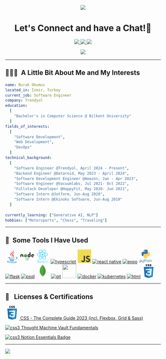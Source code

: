 <p align="center">
  <img src="https://capsule-render.vercel.app/api?type=waving&color=gradient&text=Hello!&height=100&section=header"/>
</p>

<h1 align="center">
  Let's Connect and have a Chat!💬
</h1>

<p align="center">
<a href="https://burakokumus.net/">
  <img height="50" src="https://user-images.githubusercontent.com/46517096/166972883-f5f1d88c-0246-4374-88ac-ded0f2cf0699.png"/>
</a>
<a href="https://www.linkedin.com/in/burak-okumus/">
  <img height="50" src="https://user-images.githubusercontent.com/46517096/166973395-19676cd8-f8ec-4abf-83ff-da8243505b82.png"/>
</a>
<a href="https://dev.to/burakokumus">
  <img height="50" src="https://user-images.githubusercontent.com/46517096/166974096-7aeecad4-483e-4c85-983f-f4b37b3f794e.png"/>
</a>
</p>
<p align="center">
  <img src= "https://media.giphy.com/media/3oKIPnAiaMCws8nOsE/giphy.gif">
</p>

---

<h2> 👨🏻‍💻 &nbsp;A Little Bit About Me and My Interests</h2>

```yaml
name: Burak Okumus
located_in: İzmir, Turkey
current_job: Software Engineer
company: Trendyol
education:
  [
    "Bachelor's in Computer Science @ Bilkent University"
  ]
fields_of_interests:
  [
    "Software Development",
    "Web Development",
    "DevOps"
  ]
technical_background:
  [
    "Software Engineer @Trendyol, April 2024 - Present",
    "Backend Engineer @Dataroid, May 2023 - April 2024",
    "Software Development Engineer @Amazon, Jan - Apr 2023",
    "Software Engineer @Vacuumlabs, Jul 2021- Oct 2022",
    "Fullstack Developer @HappyFit, May 2020- Jun 2021",
    "Software Intern @Jotform, Jun-Aug 2020",
    "Software Intern @Ekinoks Software, Jun-Aug 2019"
  ]
  
currently_learning: ["Generative AI, NLP"]
hobbies: ["Motorsports", "Chess", "Traveling"]
```
  
---  
  
<h2> 🚀 &nbsp;Some Tools I Have Used</h2>
<p align="left">
<a href="https://www.java.com/en/"><img src="https://raw.githubusercontent.com/devicons/devicon/master/icons/java/java-original.svg" alt="nodejs" width="45" height="45" /></a>
<a href="https://nodejs.org/en/"><img src="https://raw.githubusercontent.com/devicons/devicon/master/icons/nodejs/nodejs-original-wordmark.svg" alt="nodejs" width="45" height="45" /></a>
<a href="https://reactjs.org/"><img src="https://raw.githubusercontent.com/devicons/devicon/master/icons/react/react-original-wordmark.svg" alt="react" width="45" height="45" /></a>
<a href="https://www.typescriptlang.org/"><img src="https://cdn.jsdelivr.net/gh/devicons/devicon/icons/typescript/typescript-original.svg" alt="typescript" width="45" height="45" /></a>
<a href="https://developer.mozilla.org/en-US/docs/Web/JavaScript"><img src="https://raw.githubusercontent.com/devicons/devicon/master/icons/javascript/javascript-original.svg" alt="javascript" width="45" height="45" /></a>
<a href="https://reactnative.dev/"><img src="https://reactnative.dev/img/header_logo.svg" alt="react native" width="45" height="45" /></a>
<a href="https://expo.dev/"><img src="https://avatars.githubusercontent.com/u/12504344?s=200&v=4" alt="expo" width="45" height="45" /></a>
<a href="https://www.python.org/"><img src="https://raw.githubusercontent.com/devicons/devicon/master/icons/python/python-original-wordmark.svg" alt="python" width="45" height="45" /></a>
<a href="https://flask.palletsprojects.com/"><img src="https://cdn.jsdelivr.net/gh/devicons/devicon/icons/flask/flask-original.svg" alt="flask" width="45" height="45" /></a>
<a href="https://www.postgresql.org/"><img src="https://cdn.jsdelivr.net/gh/devicons/devicon/icons/postgresql/postgresql-original-wordmark.svg" alt="psql" width="45" height="45" /></a>
<a href="https://www.mongodb.com/"><img src="https://raw.githubusercontent.com/devicons/devicon/master/icons/mongodb/mongodb-original.svg" alt="mongodb" width="45" height="45" /></a>
<a href="https://git-scm.com/"><img src="https://cdn.jsdelivr.net/gh/devicons/devicon/icons/git/git-original.svg" alt="git" width="45" height="45"/></a>
<a href="https://aws.amazon.com/"><img src="https://cdn.jsdelivr.net/gh/devicons/devicon/icons/amazonwebservices/amazonwebservices-plain-wordmark.svg" width="45" height="45"/></a>
<a href="https://www.docker.com/"><img src="https://cdn.jsdelivr.net/gh/devicons/devicon/icons/docker/docker-original.svg" alt="docker" width="45" height="45"/></a>
<a href="https://kubernetes.io/"><img src="https://cdn.jsdelivr.net/gh/devicons/devicon/icons/kubernetes/kubernetes-plain.svg" alt="kubernetes" width="45" height="45"/></a>
<a href="https://developer.mozilla.org/en-US/docs/Web/html"><img src="https://cdn.jsdelivr.net/gh/devicons/devicon/icons/html5/html5-original.svg" alt="html" width="45" height="45"/></a>
<a href="https://developer.mozilla.org/en-US/docs/Web/CSS"><img src="https://raw.githubusercontent.com/devicons/devicon/master/icons/css3/css3-original-wordmark.svg" alt="css3" width="45" height="45" /></a>
</p>

---  
  
<h2> 📜 &nbsp; Licenses & Certifications</h2>
<p>
  
  <a href="https://www.udemy.com/certificate/UC-2591d298-2894-4ba0-a39d-ec3762bce9ff/"><img src="https://raw.githubusercontent.com/devicons/devicon/master/icons/css3/css3-original-wordmark.svg" alt="css3" width="45" height="45" /> CSS - The Complete Guide 2023 (incl. Flexbox, Grid & Sass)</a>

  <a href="https://certificates.thoughtmachine.net/ae9680fa-5b26-426e-93ba-71d68ce89104#gs.udpwyt"><img src="https://assets.website-files.com/615c74524e4640851781a6d5/623d70b22481cc404e6540a0_TM_Logo_Black%20.svg" alt="css3" width="45" height="45" /> Thought Machine Vault Fundamentals</a>

  <a href="https://www.credly.com/badges/0f2b7fab-5dae-44b0-bb1d-b015aa6bfef6"><img src="https://upload.wikimedia.org/wikipedia/commons/e/e9/Notion-logo.svg" alt="css3" width="45" height="45" /> Notion Essentials Badge </a>

</p>


---
<p align="left">
  <img src="https://capsule-render.vercel.app/api?type=waving&color=gradient&height=100&section=footer"/>
</p>
